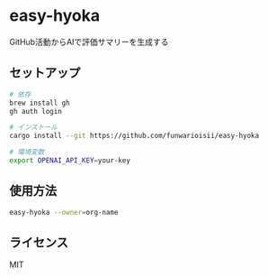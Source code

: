 # easy-hyoka

GitHub活動からAIで評価サマリーを生成する

## セットアップ

```bash
# 依存
brew install gh
gh auth login

# インストール
cargo install --git https://github.com/funwarioisii/easy-hyoka

# 環境変数
export OPENAI_API_KEY=your-key
```

## 使用方法

```bash
easy-hyoka --owner=org-name
```

## ライセンス

MIT
